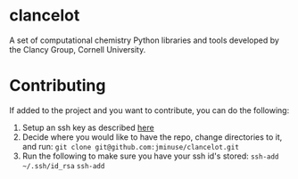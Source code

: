 # clancelot
A set of computational chemistry Python libraries and tools developed by the Clancy Group, Cornell University.

# Contributing
If added to the project and you want to contribute, you can do the following:

1. Setup an ssh key as described [here](https://help.github.com/articles/generating-ssh-keys/)
2. Decide where you would like to have the repo, change directories to it, and run:
		`git clone git@github.com:jminuse/clancelot.git`
3. Run the following to make sure you have your ssh id's stored:
		`ssh-add ~/.ssh/id_rsa`
		`ssh-add`
